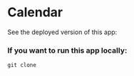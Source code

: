 # Calendar
See the deployed version of this app: 

### If you want to run this app locally:
```
git clone
```
